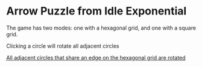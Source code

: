 # Arrow Puzzle from Idle Exponential

The game has two modes: one with a hexagonal grid, and one with a square grid.

Clicking a circle will rotate all adjacent circles

[All adjacent circles that share an edge on the hexagonal grid are rotated](HexAdjacent.png)
